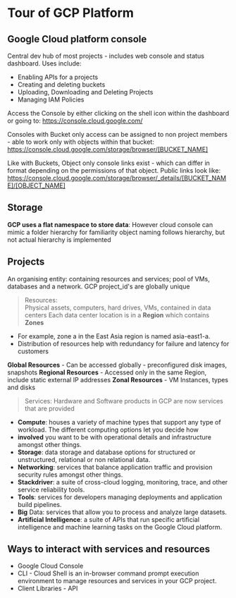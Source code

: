 # Tour of GCP Platform

## Google Cloud platform console
Central dev hub of most projects - includes web console and status dashboard. Uses include:
* Enabling APIs for a projects
* Creating and deleting buckets
* Uploading, Downloading and Deleting Projects
* Managing IAM Policies

 Access the Console by either clicking on the shell icon within the dashboard or going to: https://console.cloud.google.com/

 Consoles with Bucket only access can be assigned to non project members - able to work only with objects within that bucket: https://console.cloud.google.com/storage/browser/[BUCKET_NAME]

 Like with Buckets, Object only console links exist - which can differ in format depending on the permissions of that object. Public links look like:
 https://console.cloud.google.com/storage/browser/_details/[BUCKET_NAME]/[OBJECT_NAME]

 ## Storage

 **GCP uses a flat namespace to store data**: However cloud console can mimic a folder hierarchy for familiarity
 object naming follows hierarchy, but not actual hierarchy is implemented

 ## Projects
 An organising entity: containing resources and services; pool of VMs, databases and a network. GCP project_id's are globally unique
 > Resources:  
 Physical assets, computers, hard drives, VMs, contained in data centers
 Each data center location is in a **Region** which contains **Zones**
 *  For example, zone a in the East Asia region is named asia-east1-a.
 * Distribution of resources help with redundancy for failure and latency for customers

**Global Resources** - Can be accessed globally - preconfigured disk images, snapshots
**Regional Resources** - Accessed only in the same Region, include static external IP addresses 
**Zonal Resources** - VM Instances, types and disks

> Services: Hardware and Software products in GCP are now services that are provided
* **Compute**: houses a variety of machine types that support any type of workload. The different computing options let you decide how 
* **involved** you want to be with operational details and infrastructure amongst other things.
* **Storage**: data storage and database options for structured or unstructured, relational or non relational data.
* **Networking**: services that balance application traffic and provision security rules amongst other things.
* **Stackdriver**: a suite of cross-cloud logging, monitoring, trace, and other service reliability tools.
* **Tools**: services for developers managing deployments and application build pipelines.
* **Big** Data: services that allow you to process and analyze large datasets.
* **Artificial Intelligence**: a suite of APIs that run specific artificial intelligence and machine learning tasks on the Google Cloud platform.


## Ways to interact with services and resources
* Google Cloud Console
* CLI - Cloud Shell is an in-browser command prompt execution environment to manage resources and services in your GCP project.
* Client Libraries - API



